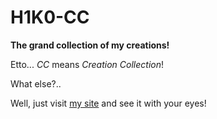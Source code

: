 # H1K0-CC
**The grand collection of my creations!**

Etto... *CC* means *Creation Collection*!

What else?..

Well, just visit [my site](https://h1k0.fun "H1K0-CC") and see it with your eyes!
